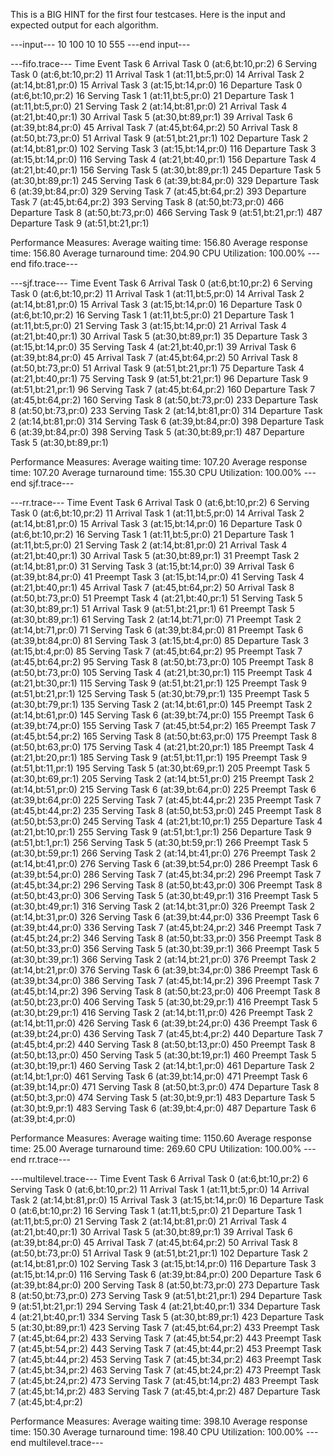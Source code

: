 This is a BIG HINT for the first four testcases.
Here is the input and expected output for each algorithm.

---input---
10
100
10
10
555
---end input---

---fifo.trace---
Time	Event		Task
6	Arrival		Task 0 (at:6,bt:10,pr:2)
6	Serving		Task 0 (at:6,bt:10,pr:2)
11	Arrival		Task 1 (at:11,bt:5,pr:0)
14	Arrival		Task 2 (at:14,bt:81,pr:0)
15	Arrival		Task 3 (at:15,bt:14,pr:0)
16	Departure	Task 0 (at:6,bt:10,pr:2)
16	Serving		Task 1 (at:11,bt:5,pr:0)
21	Departure	Task 1 (at:11,bt:5,pr:0)
21	Serving		Task 2 (at:14,bt:81,pr:0)
21	Arrival		Task 4 (at:21,bt:40,pr:1)
30	Arrival		Task 5 (at:30,bt:89,pr:1)
39	Arrival		Task 6 (at:39,bt:84,pr:0)
45	Arrival		Task 7 (at:45,bt:64,pr:2)
50	Arrival		Task 8 (at:50,bt:73,pr:0)
51	Arrival		Task 9 (at:51,bt:21,pr:1)
102	Departure	Task 2 (at:14,bt:81,pr:0)
102	Serving		Task 3 (at:15,bt:14,pr:0)
116	Departure	Task 3 (at:15,bt:14,pr:0)
116	Serving		Task 4 (at:21,bt:40,pr:1)
156	Departure	Task 4 (at:21,bt:40,pr:1)
156	Serving		Task 5 (at:30,bt:89,pr:1)
245	Departure	Task 5 (at:30,bt:89,pr:1)
245	Serving		Task 6 (at:39,bt:84,pr:0)
329	Departure	Task 6 (at:39,bt:84,pr:0)
329	Serving		Task 7 (at:45,bt:64,pr:2)
393	Departure	Task 7 (at:45,bt:64,pr:2)
393	Serving		Task 8 (at:50,bt:73,pr:0)
466	Departure	Task 8 (at:50,bt:73,pr:0)
466	Serving		Task 9 (at:51,bt:21,pr:1)
487	Departure	Task 9 (at:51,bt:21,pr:1)

Performance Measures:
	Average waiting time: 156.80
	Average response time: 156.80
	Average turnaround time: 204.90
	CPU Utilization: 100.00%
---end fifo.trace---

---sjf.trace---
Time    Event           Task
6       Arrival         Task 0 (at:6,bt:10,pr:2)
6       Serving         Task 0 (at:6,bt:10,pr:2)
11      Arrival         Task 1 (at:11,bt:5,pr:0)
14      Arrival         Task 2 (at:14,bt:81,pr:0)
15      Arrival         Task 3 (at:15,bt:14,pr:0)
16      Departure       Task 0 (at:6,bt:10,pr:2)
16      Serving         Task 1 (at:11,bt:5,pr:0)
21      Departure       Task 1 (at:11,bt:5,pr:0)
21      Serving         Task 3 (at:15,bt:14,pr:0)
21      Arrival         Task 4 (at:21,bt:40,pr:1)
30      Arrival         Task 5 (at:30,bt:89,pr:1)
35      Departure       Task 3 (at:15,bt:14,pr:0)
35      Serving         Task 4 (at:21,bt:40,pr:1)
39      Arrival         Task 6 (at:39,bt:84,pr:0)
45      Arrival         Task 7 (at:45,bt:64,pr:2)
50      Arrival         Task 8 (at:50,bt:73,pr:0)
51      Arrival         Task 9 (at:51,bt:21,pr:1)
75      Departure       Task 4 (at:21,bt:40,pr:1)
75      Serving         Task 9 (at:51,bt:21,pr:1)
96      Departure       Task 9 (at:51,bt:21,pr:1)
96      Serving         Task 7 (at:45,bt:64,pr:2)
160     Departure       Task 7 (at:45,bt:64,pr:2)
160     Serving         Task 8 (at:50,bt:73,pr:0)
233     Departure       Task 8 (at:50,bt:73,pr:0)
233     Serving         Task 2 (at:14,bt:81,pr:0)
314     Departure       Task 2 (at:14,bt:81,pr:0)
314     Serving         Task 6 (at:39,bt:84,pr:0)
398     Departure       Task 6 (at:39,bt:84,pr:0)
398     Serving         Task 5 (at:30,bt:89,pr:1)
487     Departure       Task 5 (at:30,bt:89,pr:1)

Performance Measures:
        Average waiting time: 107.20
        Average response time: 107.20
        Average turnaround time: 155.30
        CPU Utilization: 100.00%
---end sjf.trace---

---rr.trace---
Time	Event		Task
6	Arrival		Task 0 (at:6,bt:10,pr:2)
6	Serving		Task 0 (at:6,bt:10,pr:2)
11	Arrival		Task 1 (at:11,bt:5,pr:0)
14	Arrival		Task 2 (at:14,bt:81,pr:0)
15	Arrival		Task 3 (at:15,bt:14,pr:0)
16	Departure	Task 0 (at:6,bt:10,pr:2)
16	Serving		Task 1 (at:11,bt:5,pr:0)
21	Departure	Task 1 (at:11,bt:5,pr:0)
21	Serving		Task 2 (at:14,bt:81,pr:0)
21	Arrival		Task 4 (at:21,bt:40,pr:1)
30	Arrival		Task 5 (at:30,bt:89,pr:1)
31	Preempt		Task 2 (at:14,bt:81,pr:0)
31	Serving		Task 3 (at:15,bt:14,pr:0)
39	Arrival		Task 6 (at:39,bt:84,pr:0)
41	Preempt		Task 3 (at:15,bt:14,pr:0)
41	Serving		Task 4 (at:21,bt:40,pr:1)
45	Arrival		Task 7 (at:45,bt:64,pr:2)
50	Arrival		Task 8 (at:50,bt:73,pr:0)
51	Preempt		Task 4 (at:21,bt:40,pr:1)
51	Serving		Task 5 (at:30,bt:89,pr:1)
51	Arrival		Task 9 (at:51,bt:21,pr:1)
61	Preempt		Task 5 (at:30,bt:89,pr:1)
61	Serving		Task 2 (at:14,bt:71,pr:0)
71	Preempt		Task 2 (at:14,bt:71,pr:0)
71	Serving		Task 6 (at:39,bt:84,pr:0)
81	Preempt		Task 6 (at:39,bt:84,pr:0)
81	Serving		Task 3 (at:15,bt:4,pr:0)
85	Departure	Task 3 (at:15,bt:4,pr:0)
85	Serving		Task 7 (at:45,bt:64,pr:2)
95	Preempt		Task 7 (at:45,bt:64,pr:2)
95	Serving		Task 8 (at:50,bt:73,pr:0)
105	Preempt		Task 8 (at:50,bt:73,pr:0)
105	Serving		Task 4 (at:21,bt:30,pr:1)
115	Preempt		Task 4 (at:21,bt:30,pr:1)
115	Serving		Task 9 (at:51,bt:21,pr:1)
125	Preempt		Task 9 (at:51,bt:21,pr:1)
125	Serving		Task 5 (at:30,bt:79,pr:1)
135	Preempt		Task 5 (at:30,bt:79,pr:1)
135	Serving		Task 2 (at:14,bt:61,pr:0)
145	Preempt		Task 2 (at:14,bt:61,pr:0)
145	Serving		Task 6 (at:39,bt:74,pr:0)
155	Preempt		Task 6 (at:39,bt:74,pr:0)
155	Serving		Task 7 (at:45,bt:54,pr:2)
165	Preempt		Task 7 (at:45,bt:54,pr:2)
165	Serving		Task 8 (at:50,bt:63,pr:0)
175	Preempt		Task 8 (at:50,bt:63,pr:0)
175	Serving		Task 4 (at:21,bt:20,pr:1)
185	Preempt		Task 4 (at:21,bt:20,pr:1)
185	Serving		Task 9 (at:51,bt:11,pr:1)
195	Preempt		Task 9 (at:51,bt:11,pr:1)
195	Serving		Task 5 (at:30,bt:69,pr:1)
205	Preempt		Task 5 (at:30,bt:69,pr:1)
205	Serving		Task 2 (at:14,bt:51,pr:0)
215	Preempt		Task 2 (at:14,bt:51,pr:0)
215	Serving		Task 6 (at:39,bt:64,pr:0)
225	Preempt		Task 6 (at:39,bt:64,pr:0)
225	Serving		Task 7 (at:45,bt:44,pr:2)
235	Preempt		Task 7 (at:45,bt:44,pr:2)
235	Serving		Task 8 (at:50,bt:53,pr:0)
245	Preempt		Task 8 (at:50,bt:53,pr:0)
245	Serving		Task 4 (at:21,bt:10,pr:1)
255	Departure	Task 4 (at:21,bt:10,pr:1)
255	Serving		Task 9 (at:51,bt:1,pr:1)
256	Departure	Task 9 (at:51,bt:1,pr:1)
256	Serving		Task 5 (at:30,bt:59,pr:1)
266	Preempt		Task 5 (at:30,bt:59,pr:1)
266	Serving		Task 2 (at:14,bt:41,pr:0)
276	Preempt		Task 2 (at:14,bt:41,pr:0)
276	Serving		Task 6 (at:39,bt:54,pr:0)
286	Preempt		Task 6 (at:39,bt:54,pr:0)
286	Serving		Task 7 (at:45,bt:34,pr:2)
296	Preempt		Task 7 (at:45,bt:34,pr:2)
296	Serving		Task 8 (at:50,bt:43,pr:0)
306	Preempt		Task 8 (at:50,bt:43,pr:0)
306	Serving		Task 5 (at:30,bt:49,pr:1)
316	Preempt		Task 5 (at:30,bt:49,pr:1)
316	Serving		Task 2 (at:14,bt:31,pr:0)
326	Preempt		Task 2 (at:14,bt:31,pr:0)
326	Serving		Task 6 (at:39,bt:44,pr:0)
336	Preempt		Task 6 (at:39,bt:44,pr:0)
336	Serving		Task 7 (at:45,bt:24,pr:2)
346	Preempt		Task 7 (at:45,bt:24,pr:2)
346	Serving		Task 8 (at:50,bt:33,pr:0)
356	Preempt		Task 8 (at:50,bt:33,pr:0)
356	Serving		Task 5 (at:30,bt:39,pr:1)
366	Preempt		Task 5 (at:30,bt:39,pr:1)
366	Serving		Task 2 (at:14,bt:21,pr:0)
376	Preempt		Task 2 (at:14,bt:21,pr:0)
376	Serving		Task 6 (at:39,bt:34,pr:0)
386	Preempt		Task 6 (at:39,bt:34,pr:0)
386	Serving		Task 7 (at:45,bt:14,pr:2)
396	Preempt		Task 7 (at:45,bt:14,pr:2)
396	Serving		Task 8 (at:50,bt:23,pr:0)
406	Preempt		Task 8 (at:50,bt:23,pr:0)
406	Serving		Task 5 (at:30,bt:29,pr:1)
416	Preempt		Task 5 (at:30,bt:29,pr:1)
416	Serving		Task 2 (at:14,bt:11,pr:0)
426	Preempt		Task 2 (at:14,bt:11,pr:0)
426	Serving		Task 6 (at:39,bt:24,pr:0)
436	Preempt		Task 6 (at:39,bt:24,pr:0)
436	Serving		Task 7 (at:45,bt:4,pr:2)
440	Departure	Task 7 (at:45,bt:4,pr:2)
440	Serving		Task 8 (at:50,bt:13,pr:0)
450	Preempt		Task 8 (at:50,bt:13,pr:0)
450	Serving		Task 5 (at:30,bt:19,pr:1)
460	Preempt		Task 5 (at:30,bt:19,pr:1)
460	Serving		Task 2 (at:14,bt:1,pr:0)
461	Departure	Task 2 (at:14,bt:1,pr:0)
461	Serving		Task 6 (at:39,bt:14,pr:0)
471	Preempt		Task 6 (at:39,bt:14,pr:0)
471	Serving		Task 8 (at:50,bt:3,pr:0)
474	Departure	Task 8 (at:50,bt:3,pr:0)
474	Serving		Task 5 (at:30,bt:9,pr:1)
483	Departure	Task 5 (at:30,bt:9,pr:1)
483	Serving		Task 6 (at:39,bt:4,pr:0)
487	Departure	Task 6 (at:39,bt:4,pr:0)

Performance Measures:
	Average waiting time: 1150.60
	Average response time: 25.00
	Average turnaround time: 269.60
	CPU Utilization: 100.00%
---end rr.trace---

---multilevel.trace---
Time	Event		Task
6	Arrival		Task 0 (at:6,bt:10,pr:2)
6	Serving		Task 0 (at:6,bt:10,pr:2)
11	Arrival		Task 1 (at:11,bt:5,pr:0)
14	Arrival		Task 2 (at:14,bt:81,pr:0)
15	Arrival		Task 3 (at:15,bt:14,pr:0)
16	Departure	Task 0 (at:6,bt:10,pr:2)
16	Serving		Task 1 (at:11,bt:5,pr:0)
21	Departure	Task 1 (at:11,bt:5,pr:0)
21	Serving		Task 2 (at:14,bt:81,pr:0)
21	Arrival		Task 4 (at:21,bt:40,pr:1)
30	Arrival		Task 5 (at:30,bt:89,pr:1)
39	Arrival		Task 6 (at:39,bt:84,pr:0)
45	Arrival		Task 7 (at:45,bt:64,pr:2)
50	Arrival		Task 8 (at:50,bt:73,pr:0)
51	Arrival		Task 9 (at:51,bt:21,pr:1)
102	Departure	Task 2 (at:14,bt:81,pr:0)
102	Serving		Task 3 (at:15,bt:14,pr:0)
116	Departure	Task 3 (at:15,bt:14,pr:0)
116	Serving		Task 6 (at:39,bt:84,pr:0)
200	Departure	Task 6 (at:39,bt:84,pr:0)
200	Serving		Task 8 (at:50,bt:73,pr:0)
273	Departure	Task 8 (at:50,bt:73,pr:0)
273	Serving		Task 9 (at:51,bt:21,pr:1)
294	Departure	Task 9 (at:51,bt:21,pr:1)
294	Serving		Task 4 (at:21,bt:40,pr:1)
334	Departure	Task 4 (at:21,bt:40,pr:1)
334	Serving		Task 5 (at:30,bt:89,pr:1)
423	Departure	Task 5 (at:30,bt:89,pr:1)
423	Serving		Task 7 (at:45,bt:64,pr:2)
433	Preempt		Task 7 (at:45,bt:64,pr:2)
433	Serving		Task 7 (at:45,bt:54,pr:2)
443	Preempt		Task 7 (at:45,bt:54,pr:2)
443	Serving		Task 7 (at:45,bt:44,pr:2)
453	Preempt		Task 7 (at:45,bt:44,pr:2)
453	Serving		Task 7 (at:45,bt:34,pr:2)
463	Preempt		Task 7 (at:45,bt:34,pr:2)
463	Serving		Task 7 (at:45,bt:24,pr:2)
473	Preempt		Task 7 (at:45,bt:24,pr:2)
473	Serving		Task 7 (at:45,bt:14,pr:2)
483	Preempt		Task 7 (at:45,bt:14,pr:2)
483	Serving		Task 7 (at:45,bt:4,pr:2)
487	Departure	Task 7 (at:45,bt:4,pr:2)

Performance Measures:
	Average waiting time: 398.10
	Average response time: 150.30
	Average turnaround time: 198.40
	CPU Utilization: 100.00%
---end multilevel.trace---
